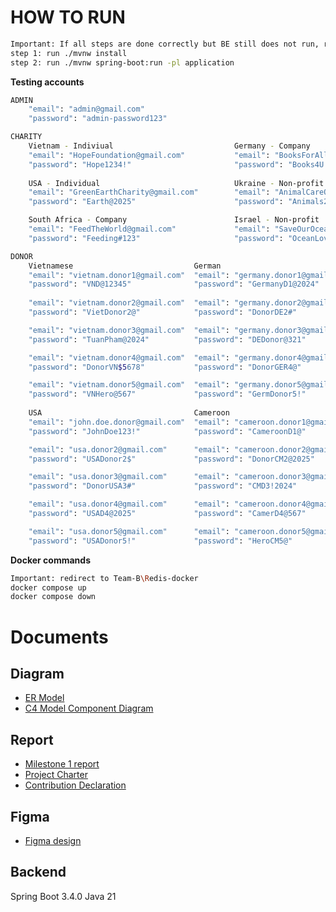 # HOW TO RUN
```bash
Important: If all steps are done correctly but BE still does not run, run ./mvnw clean install
step 1: run ./mvnw install
step 2: run ./mvnw spring-boot:run -pl application
```

**Testing accounts**
```bash
ADMIN
    "email": "admin@gmail.com"
    "password": "admin-password123"

CHARITY
    Vietnam - Indiviual                           Germany - Company
    "email": "HopeFoundation@gmail.com"           "email": "BooksForAll@gmail.com"
    "password": "Hope1234!"                       "password": "Books4U!23"
    
    USA - Individual                              Ukraine - Non-profit
    "email": "GreenEarthCharity@gmail.com"        "email": "AnimalCareOrg@gmail.com"
    "password": "Earth@2025"                      "password": "Animals2023@"

    South Africa - Company                        Israel - Non-profit
    "email": "FeedTheWorld@gmail.com"             "email": "SaveOurOceans@gmail.com"
    "password": "Feeding#123"                     "password": "OceanLove!456"

DONOR
    Vietnamese                           German                               Qatar
    "email": "vietnam.donor1@gmail.com"  "email": "germany.donor1@gmail.com"  "email": "qatar.donor1@gmail.com"
    "password": "VND@12345"              "password": "GermanyD1@2024"         "password": "QatarD1@123"
    
    "email": "vietnam.donor2@gmail.com"  "email": "germany.donor2@gmail.com"  "email": "qatar.donor2@gmail.com"
    "password": "VietDonor2@"            "password": "DonorDE2#"              "password": "QatarDonor2#"

    "email": "vietnam.donor3@gmail.com"  "email": "germany.donor3@gmail.com"  "email": "qatar.donor3@gmail.com"
    "password": "TuanPham@2024"          "password": "DEDonor@321"            "password": "DonorQA3@2025"

    "email": "vietnam.donor4@gmail.com"  "email": "germany.donor4@gmail.com"  "email": "qatar.donor4@gmail.com"
    "password": "DonorVN$5678"           "password": "DonorGER4@"             "password": "QatariD4@"

    "email": "vietnam.donor5@gmail.com"  "email": "germany.donor5@gmail.com"  "email": "qatar.donor5@gmail.com"
    "password": "VNHero@567"             "password": "GermDonor5!"            "password": "QatarHero5!"
    
    USA                                  Cameroon
    "email": "john.doe.donor@gmail.com"  "email": "cameroon.donor1@gmail.com"
    "password": "JohnDoe123!"            "password": "CameroonD1@"

    "email": "usa.donor2@gmail.com"      "email": "cameroon.donor2@gmail.com"
    "password": "USADonor2$"             "password": "DonorCM2@2025"

    "email": "usa.donor3@gmail.com"      "email": "cameroon.donor3@gmail.com"
    "password": "DonorUSA3#"             "password": "CMD3!2024"

    "email": "usa.donor4@gmail.com"      "email": "cameroon.donor4@gmail.com"
    "password": "USAD4@2025"             "password": "CamerD4@567"

    "email": "usa.donor5@gmail.com"      "email": "cameroon.donor5@gmail.com"
    "password": "USADonor5!"             "password": "HeroCM5@"
```

**Docker commands**
```bash
Important: redirect to Team-B\Redis-docker
docker compose up
docker compose down
```

# Documents

## Diagram
- [ER Model](https://drive.google.com/file/d/1tArlar1WjgZ1oUrVpfaJFV0U0w96rRU0/view?usp=sharing)
- [C4 Model Component Diagram](https://online.visual-paradigm.com/share.jsp?id=333730313436302d31)

## Report
- [Milestone 1 report](https://docs.google.com/document/d/1HjZYw-9ZXzuMYkLFFy9G0__hgKjT8WVQgwS1lFFQ79c/edit?usp=sharing)
- [Project Charter](https://rmiteduau-my.sharepoint.com/:w:/r/personal/s3907397_rmit_edu_vn/Documents/Project%20Charter%20-%20Team%20B%20-%20Squad%20Phoenix.docx?d=w6de95e58fc9540169d3ee57f6c834b67&csf=1&web=1&e=8yQRdi)
- [Contribution Declaration](#)

## Figma
- [Figma design](https://www.figma.com/design/rwnx3u5SUsMKPeCiNw8CUI/EEET2582---Team-B?node-id=0-1&t=uUpvmsFMPzEMcIhm-1)


## Backend
Spring Boot 3.4.0
Java 21

